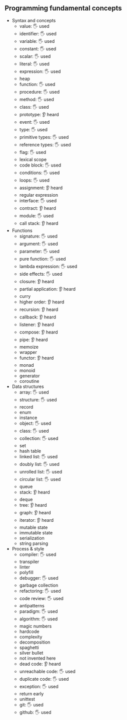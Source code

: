 ## Programming fundamental concepts

- Syntax and concepts
  - value: 🖐️ used 
  - identifier: 🖐️ used 
  - variable: 🖐️ used 
  - constant: 🖐️ used 
  - scalar: 🖐️ used 
  - literal: 🖐️ used 
  - expression: 🖐️ used 
  - heap
  - function: 🖐️ used 
  - procedure: 🖐️ used 
  - method: 🖐️ used 
  - class: 🖐️ used 
  - prototype: 👂 heard 
  - event: 🖐️ used 
  - type: 🖐️ used 
  - primitive types: 🖐️ used 
  - reference types: 🖐️ used 
  - flag: 🖐️ used 
  - lexical scope
  - code block: 🖐️ used 
  - conditions: 🖐️ used 
  - loops: 🖐️ used 
  - assignment: 👂 heard 
  - regular expression
  - interface: 🖐️ used 
  - contract: 👂 heard 
  - module: 🖐️ used 
  - call stack: 👂 heard 
- Functions
  - signature: 🖐️ used 
  - argument: 🖐️ used 
  - parameter: 🖐️ used 
  - pure function: 🖐️ used 
  - lambda expression: 🖐️ used 
  - side effects: 🖐️ used 
  - closure: 👂 heard 
  - partial application: 👂 heard 
  - curry
  - higher order: 👂 heard 
  - recursion: 👂 heard 
  - callback: 👂 heard 
  - listener: 👂 heard 
  - compose: 👂 heard 
  - pipe: 👂 heard 
  - memoize
  - wrapper
  - functor: 👂 heard 
  - monad
  - monoid
  - generator
  - coroutine
- Data structures
  - array: 🖐️ used 
  - structure: 🖐️ used 
  - record
  - enum
  - instance
  - object: 🖐️ used 
  - class: 🖐️ used 
  - collection: 🖐️ used 
  - set
  - hash table
  - linked list: 🖐️ used 
  - doubly list: 🖐️ used 
  - unrolled list: 🖐️ used 
  - circular list: 🖐️ used 
  - queue
  - stack: 👂 heard 
  - deque
  - tree: 👂 heard 
  - graph: 👂 heard 
  - iterator: 👂 heard 
  - mutable state
  - immutable state
  - serialization
  - string parsing
- Process & style
  - compiler: 🖐️ used 
  - transpiler
  - linter
  - polyfill
  - debugger: 🖐️ used 
  - garbage collection
  - refactoring: 🖐️ used 
  - code review: 🖐️ used 
  - antipatterns
  - paradigm: 🖐️ used 
  - algorithm: 🖐️ used 
  - magic numbers
  - hardcode
  - complexity
  - decomposition
  - spaghetti
  - silver bullet
  - not invented here
  - dead code: 👂 heard
  - unreachable code: 🖐️ used 
  - duplicate code: 🖐️ used 
  - exception: 🖐️ used 
  - return early
  - unittest
  - git: 🖐️ used 
  - github: 🖐️ used 
